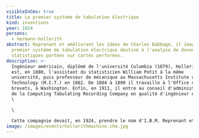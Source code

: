 ```yaml
---
visibleInCms: true
title: Le premier système de tabulation électrique
kind: inventions
year: 1924
persons:
  - hermann-hollerith
abstract: Reprenant et améliorant les idées de Charles Babbage, il imagine le
  premier système de tabulation électrique destiné à l'analyse de données
  statistiques portées sur cartes perforées.
description: >-
  Ingénieur américain, diplômé de l'université Columbia (1879), Hollerith
  est, en 1880, l'assistant du statisticien William Petit à la même
  université, puis professeur de mécanique au Massachusetts Institute of
  Technology (M.I.T.) en 1882. De 1884 à 1890 il travaille à l'Office des
  brevets, à Washington. Enfin, en 1911, il entre au conseil d'administration
  de la Computing Tabulating Recording Company en qualité d'ingénieur en chef.
  \

  \

  Cette compagnie devait, en 1924, prendre le nom d'I.B.M. Reprenant et améliorant les idées de Charles Babbage, il imagine le premier système de tabulation électrique destiné à l'analyse de données statistiques portées sur cartes perforées. Ce système est utilisé pour le recensement américain de 1890. Les informations relatives à chaque citoyen sont enregistrées au moyen de perforations pratiquées dans du carton fort. Chaque carte est placée dans la machine au-dessus d'un ensemble de petits réservoirs remplis de mercure ; la carte est alors explorée par une série d'aiguilles métalliques qui entrent en contact avec le mercure seulement en regard des positions perforées : le contact établi provoque la fermeture d'un circuit électrique et l'excitation d'un compteur. Grâce à ce système, le recensement de 1890 fut réalisé trois fois plus vite que le précédent (1880). En outre, des vérifications automatiques étaient possibles et une flexibilité plus grande était atteinte (plusieurs caractéristiques pouvaient être traitées en un seul passage).
image: /images/events/hollerithmachine.chm.jpg
---
```

